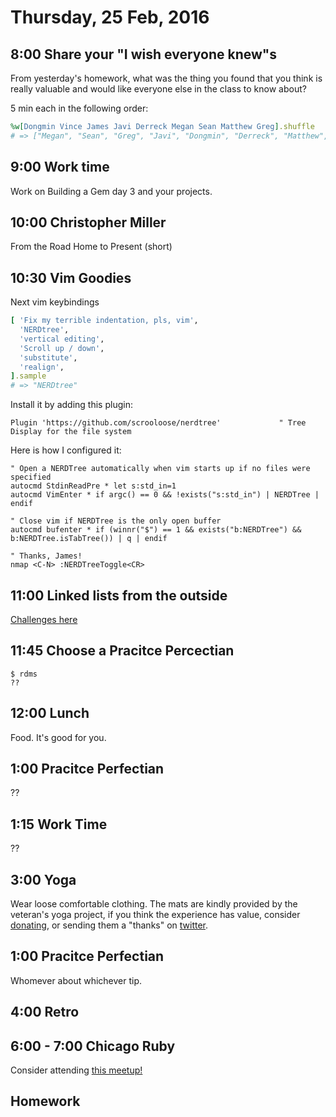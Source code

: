 Thursday, 25 Feb, 2016
======================


8:00 Share your "I wish everyone knew"s
---------------------------------------

From yesterday's homework, what was the thing you found that you
think is really valuable and would like everyone else in the class
to know about?

5 min each in the following order:

```ruby
%w[Dongmin Vince James Javi Derreck Megan Sean Matthew Greg].shuffle
# => ["Megan", "Sean", "Greg", "Javi", "Dongmin", "Derreck", "Matthew", "James", "Vince"]
```


9:00 Work time
--------------

Work on Building a Gem day 3 and your projects.


10:00 Christopher Miller
------------------------

From the Road Home to Present (short)


10:30 Vim Goodies
-----------------

Next vim keybindings

```ruby
[ 'Fix my terrible indentation, pls, vim',
  'NERDtree',
  'vertical editing',
  'Scroll up / down',
  'substitute',
  'realign',
].sample
# => "NERDtree"
```

Install it by adding this plugin:

```
Plugin 'https://github.com/scrooloose/nerdtree'             " Tree Display for the file system
```

Here is how I configured it:

```vim
" Open a NERDTree automatically when vim starts up if no files were specified
autocmd StdinReadPre * let s:std_in=1
autocmd VimEnter * if argc() == 0 && !exists("s:std_in") | NERDTree | endif

" Close vim if NERDTree is the only open buffer
autocmd bufenter * if (winnr("$") == 1 && exists("b:NERDTree") && b:NERDTree.isTabTree()) | q | endif

" Thanks, James!
nmap <C-N> :NERDTreeToggle<CR>
```


11:00 Linked lists from the outside
-----------------------------------

[Challenges here](https://github.com/JoshCheek/linked_list_challenges)


11:45 Choose a Pracitce Percectian
----------------------------------

```
$ rdms
??
```


12:00 Lunch
-----------

Food. It's good for you.


1:00 Pracitce Perfectian
------------------------

??


1:15 Work Time
--------------

??


3:00 Yoga
---------

Wear loose comfortable clothing.
The mats are kindly provided by the veteran's yoga project,
if you think the experience has value, consider [donating](http://www.veteransyogaproject.org/donate.html),
or sending them a "thanks" on [twitter](https://twitter.com/veteransyoga).


1:00 Pracitce Perfectian
------------------------

Whomever about whichever tip.


4:00 Retro
----------



6:00 - 7:00 Chicago Ruby
------------------------

Consider attending [this meetup!](http://www.meetup.com/ChicagoRuby/events/224393434/)


Homework
--------
